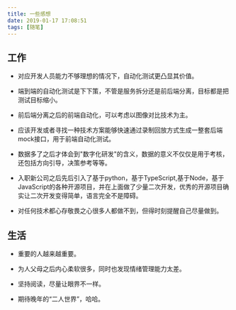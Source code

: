 ```yaml
---
title: 一些感想
date: 2019-01-17 17:08:51
tags: [随笔]
---
```


## 工作

- 对应开发人员能力不够理想的情况下，自动化测试更凸显其价值。

- 端到端的自动化测试是下下策，不管是服务拆分还是前后端分离，目标都是把测试目标缩小。

- 前后端分离之后的前端自动化，可以考虑以图像对比技术为主。

- 应该开发或者寻找一种技术方案能够快速通过录制回放方式生成一整套后端mock接口，用于前端自动化测试。

- 数据多了之后才体会到"数字化研发"的含义，数据的意义不仅仅是用于考核，还包括方向引导，决策参考等等。

- 入职新公司之后先后引入了基于python，基于TypeScript,基于Node，基于JavaScript的各种开源项目，并在上面做了少量二次开发，优秀的开源项目确实让二次开发变得简单，语言完全不是障碍。

- 对任何技术都心存敬畏之心很多人都做不到，但得时刻提醒自己尽量做到。

## 生活

- 重要的人越来越重要。

- 为人父母之后内心柔软很多，同时也发现情绪管理能力太差。

- 坚持阅读，尽量让眼界不一样。

- 期待晚年的“二人世界”，哈哈。